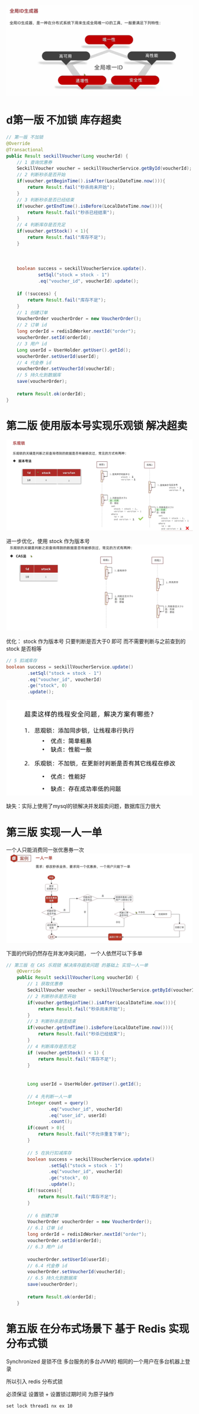 ![img_76.png](img_76.png)


# d第一版 不加锁 库存超卖
```java
// 第一版 不加锁
@Override
@Transactional
public Result seckillVoucher(Long voucherId) {
    // 1 查询优惠券
    SeckillVoucher voucher = seckillVoucherService.getById(voucherId);
    // 2 判断秒杀是否开始
    if(voucher.getBeginTime().isAfter(LocalDateTime.now())){
        return Result.fail("秒杀尚未开始");
    }
    // 3 判断秒杀是否已经结束
    if(voucher.getEndTime().isBefore(LocalDateTime.now())){
        return Result.fail("秒杀已经结束");
    }
    // 4 判断库存是否充足
    if(voucher.getStock() < 1){
        return Result.fail("库存不足");
    }



    boolean success = seckillVoucherService.update().
            setSql("stock = stock - 1")
            .eq("voucher_id", voucherId).update();

    if (!success) {
        return Result.fail("库存不足");
    }
    // 1 创建订单
    VoucherOrder voucherOrder = new VoucherOrder();
    // 2 订单 id
    long orderId = redisIdWorker.nextId("order");
    voucherOrder.setId(orderId);
    // 3 用户 id
    Long userId = UserHolder.getUser().getId();
    voucherOrder.setUserId(userId);
    // 4 代金券 id
    voucherOrder.setVoucherId(voucherId);
    // 5 持久化到数据库
    save(voucherOrder);

    return Result.ok(orderId);
}

```

# 第二版 使用版本号实现乐观锁 解决超卖
![img_77.png](img_77.png)

进一步优化，使用 stock 作为版本号
![img_78.png](img_78.png)


优化：
stock 作为版本号 只要判断是否大于0 即可
而不需要判断与之前查到的 stock 是否相等
```java
// 5 扣减库存
boolean success = seckillVoucherService.update()
        .setSql("stock = stock - 1")
        .eq("voucher_id", voucherId)
        .ge("stock", 0)
        .update();
```
![img_79.png](img_79.png)

缺失：实际上使用了mysql的锁解决并发超卖问题，数据库压力很大

# 第三版 实现一人一单
一个人只能消费同一张优惠券一次
 ![img_80.png](img_80.png)

下面的代码仍然存在并发冲突问题， 一个人依然可以下多单

```java
// 第三版 在 CAS 乐观锁 解决库存超卖问题 的基础上 实现一人一单
    @Override
    public Result seckillVoucher(Long voucherId) {
        // 1 获取优惠券
        SeckillVoucher voucher = seckillVoucherService.getById(voucherId);
        // 2 判断秒杀是否开始
        if(voucher.getBeginTime().isAfter(LocalDateTime.now())){
            return Result.fail("秒杀尚未开始");
        }
        // 3 判断秒杀是否结束
        if(voucher.getEndTime().isBefore(LocalDateTime.now())){
            return Result.fail("秒杀已经结束");
        }
        // 4 判断库存是否充足
        if (voucher.getStock() < 1) {
            return Result.fail("库存不足");
        }


        Long userId = UserHolder.getUser().getId();

        // 4 先判断一人一单
        Integer count = query()
                .eq("voucher_id", voucherId)
                .eq("user_id", userId)
                .count();
        if(count > 0){
            return Result.fail("不允许重复下单");
        }

        // 5 在执行扣减库存
        boolean success = seckillVoucherService.update()
                .setSql("stock = stock - 1")
                .eq("voucher_id", voucherId)
                .ge("stock", 0)
                .update();
        if(!success){
            return Result.fail("库存不足");
        }

        // 6 创建订单
        VoucherOrder voucherOrder = new VoucherOrder();
        // 6.1 订单 id
        long orderId = redisIdWorker.nextId("order");
        voucherOrder.setId(orderId);
        // 6.3 用户 id

        voucherOrder.setUserId(userId);
        // 6.4 代金券 id
        voucherOrder.setVoucherId(voucherId);
        // 6.5 持久化到数据库
        save(voucherOrder);

        return Result.ok(orderId);
    }
```

# 第五版 在分布式场景下  基于 Redis 实现分布式锁
Synchronized 是锁不住 多台服务的多台JVM的
相同的一个用户在多台机器上登录

所以引入 redis 分布式锁


必须保证 设置锁 + 设置锁过期时间 为原子操作

```redis
set lock thread1 nx ex 10
```
